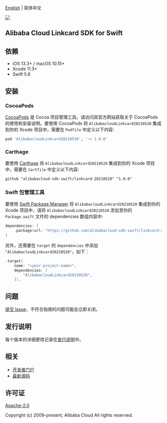 [English](README.md) | 简体中文

![](https://aliyunsdk-pages.alicdn.com/icons/AlibabaCloud.svg)

## Alibaba Cloud Linkcard SDK for Swift

## 依赖

- iOS 13.3+ / macOS 10.15+
- Xcode 11.3+
- Swift 5.6

## 安装

### CocoaPods

[CocoaPods](https://cocoapods.org) 是 Cocoa 项目管理工具。请访问其官方网站获取关于 CocoaPods 的使用和安装说明。要使用 CocoaPods 将 `AlibabacloudLinkcard20210520` 集成到你的 Xcode 项目中，需要在 `Podfile` 中定义以下内容:

```ruby
pod 'AlibabacloudLinkcard20210520', '~> 1.0.0'
```

### Carthage

要使用 [Carthage](https://github.com/Carthage/Carthage) 将 `AlibabacloudLinkcard20210520` 集成到你的 Xcode 项目中，需要在 `Cartfile` 中定义以下内容:

```ogdl
github "alibabacloud-sdk-swift/linkcard-20210520" "1.0.0"
```

### Swift 包管理工具

要使用 [Swift Package Manager](https://swift.org/package-manager/) 将 `AlibabacloudLinkcard20210520` 集成到你的 Xcode 项目中，请将 `AlibabacloudLinkcard20210520` 添加至你的 `Package.swift` 文件的 dependencies 数组内容中:

```swift
dependencies: [
    .package(url: "https://github.com/alibabacloud-sdk-swift/linkcard-20210520.git", from: "1.0.0")
]
```

另外，还需要在 `target` 的 `dependencies` 中添加 `"AlibabacloudLinkcard20210520"`，如下：

```swift
.target(
    name: "<your-project-name>",
    dependencies: [
        "AlibabacloudLinkcard20210520",
    ]),
```

## 问题

[提交 Issue](https://github.com/alibabacloud-sdk-swift/linkcard-20210520/issues/new)，不符合指南的问题可能会立即关闭。

## 发行说明

每个版本的详细更改记录在[发行说明](./ChangeLog.txt)中。

## 相关

* [开发者门户](https://next.api.aliyun.com/home)
* [最新源码](https://github.com/alibabacloud-sdk-swift/linkcard-20210520)

## 许可证

[Apache-2.0](http://www.apache.org/licenses/LICENSE-2.0)

Copyright (c) 2009-present, Alibaba Cloud All rights reserved.
